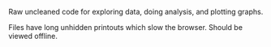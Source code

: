 Raw uncleaned code for exploring data, doing analysis, and plotting graphs.

Files have long unhidden printouts which slow the browser.  Should be viewed offline.
